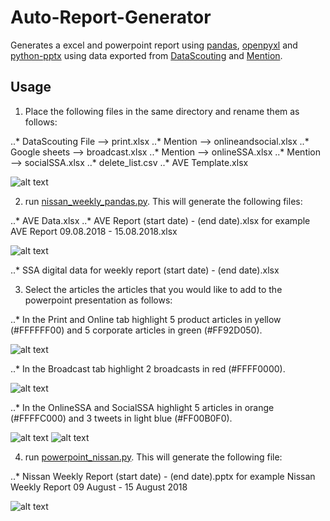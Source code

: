 # Auto-Report-Generator
Generates a excel and powerpoint report using [pandas](https://pandas.pydata.org), [openpyxl](https://openpyxl.readthedocs.io/en/stable) and [python-pptx](https://openpyxl.readthedocs.io/en/stable) using data exported from [DataScouting](https://datascouting.com/) and [Mention](https://mention.com/en/).

## Usage

1. Place the following files in the same directory and rename them as follows:

..* DataScouting File --> print.xlsx
..* Mention --> onlineandsocial.xlsx
..* Google sheets --> broadcast.xlsx
..* Mention --> onlineSSA.xlsx
..* Mention --> socialSSA.xlsx
..* delete_list.csv
..* AVE Template.xlsx

![alt text](https://github.com/mazi76erx2/data-files/directory.png "directory")

2. run [nissan_weekly_pandas.py](https://github.com/mazi76erx2/nissan_weekly_pandas.py). This will generate the following files:

..* AVE Data.xlsx
..* AVE Report (start date) - (end date).xlsx for example AVE Report 09.08.2018 - 15.08.2018.xlsx 

![alt text](https://github.com/mazi76erx2/data-files/ave-data.png "AVE Data")

..* SSA digital data for weekly report (start date) - (end date).xlsx 

3. Select the articles the articles that you would like to add to the powerpoint presentation as follows:

..* In the Print and Online tab highlight 5 product articles in yellow (#FFFFFF00) and 5 corporate articles in green (#FF92D050).

![alt text](https://github.com/mazi76erx2/data-files/excel-data.png "AVE Data")

..* In the Broadcast tab highlight 2 broadcasts in red (#FFFF0000).

![alt text](https://github.com/mazi76erx2/data-files/excel-data2.png "AVE Data")

..* In the OnlineSSA and SocialSSA highlight 5 articles in orange (#FFFFC000) and 3 tweets in light blue (#FF00B0F0).

![alt text](https://github.com/mazi76erx2/data-files/excel-data3.png "AVE Data")
![alt text](https://github.com/mazi76erx2/data-files/excel-data4.png "AVE Data")

4. run [powerpoint_nissan.py](https://github.com/mazi76erx2/powerpoint_nissan.py). This will generate the following file:

..* Nissan Weekly Report (start date) - (end date).pptx for example Nissan Weekly Report  09 August - 15 August 2018

![alt text](https://github.com/mazi76erx2/data-files/powerpoint-data.png "AVE Data")